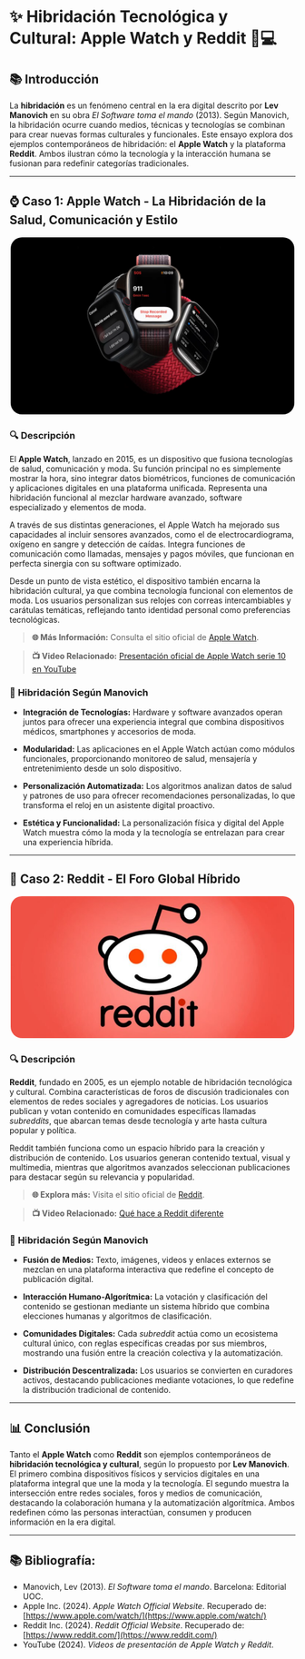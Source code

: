 # ✨ Hibridación Tecnológica y Cultural: Apple Watch y Reddit 📱💻

## 📚 Introducción
La **hibridación** es un fenómeno central en la era digital descrito por **Lev Manovich** en su obra *El Software toma el mando* (2013). Según Manovich, la hibridación ocurre cuando medios, técnicas y tecnologías se combinan para crear nuevas formas culturales y funcionales. Este ensayo explora dos ejemplos contemporáneos de hibridación: el **Apple Watch** y la plataforma **Reddit**. Ambos ilustran cómo la tecnología y la interacción humana se fusionan para redefinir categorías tradicionales.

---

## ⌚ Caso 1: Apple Watch - La Hibridación de la Salud, Comunicación y Estilo

<p align="center">
  <img src="Imagenes/applewatch.png" alt="Apple Watch Representación" width="500" style="border-radius: 20px;">
</p>

### 🔍 **Descripción**
El **Apple Watch**, lanzado en 2015, es un dispositivo que fusiona tecnologías de salud, comunicación y moda. Su función principal no es simplemente mostrar la hora, sino integrar datos biométricos, funciones de comunicación y aplicaciones digitales en una plataforma unificada. Representa una hibridación funcional al mezclar hardware avanzado, software especializado y elementos de moda.

A través de sus distintas generaciones, el Apple Watch ha mejorado sus capacidades al incluir sensores avanzados, como el de electrocardiograma, oxígeno en sangre y detección de caídas. Integra funciones de comunicación como llamadas, mensajes y pagos móviles, que funcionan en perfecta sinergia con su software optimizado.

Desde un punto de vista estético, el dispositivo también encarna la hibridación cultural, ya que combina tecnología funcional con elementos de moda. Los usuarios personalizan sus relojes con correas intercambiables y carátulas temáticas, reflejando tanto identidad personal como preferencias tecnológicas.

> **🌐 Más Información:** Consulta el sitio oficial de [Apple Watch](https://www.apple.com/watch/).

> **📺 Video Relacionado:** [Presentación oficial de Apple Watch serie 10 en YouTube](https://youtu.be/s1f_DF6NK54)

### 🧠 **Hibridación Según Manovich**
- **Integración de Tecnologías:** Hardware y software avanzados operan juntos para ofrecer una experiencia integral que combina dispositivos médicos, smartphones y accesorios de moda.

- **Modularidad:** Las aplicaciones en el Apple Watch actúan como módulos funcionales, proporcionando monitoreo de salud, mensajería y entretenimiento desde un solo dispositivo.

- **Personalización Automatizada:** Los algoritmos analizan datos de salud y patrones de uso para ofrecer recomendaciones personalizadas, lo que transforma el reloj en un asistente digital proactivo.

- **Estética y Funcionalidad:** La personalización física y digital del Apple Watch muestra cómo la moda y la tecnología se entrelazan para crear una experiencia híbrida.

---

## 💬 Caso 2: Reddit - El Foro Global Híbrido

<p align="center">
  <img src="Imagenes/reddit.jpg" alt="Imagen Reddit" width="500" style="border-radius: 20px;">
</p>

### 🔍 **Descripción**
**Reddit**, fundado en 2005, es un ejemplo notable de hibridación tecnológica y cultural. Combina características de foros de discusión tradicionales con elementos de redes sociales y agregadores de noticias. Los usuarios publican y votan contenido en comunidades específicas llamadas *subreddits*, que abarcan temas desde tecnología y arte hasta cultura popular y política.

Reddit también funciona como un espacio híbrido para la creación y distribución de contenido. Los usuarios generan contenido textual, visual y multimedia, mientras que algoritmos avanzados seleccionan publicaciones para destacar según su relevancia y popularidad.

> **🌐 Explora más:** Visita el sitio oficial de [Reddit](https://www.reddit.com/).

> **📺 Video Relacionado:** [Qué hace a Reddit diferente](https://youtu.be/TeYqUgcdgwQ)

### 🧠 **Hibridación Según Manovich**
- **Fusión de Medios:** Texto, imágenes, videos y enlaces externos se mezclan en una plataforma interactiva que redefine el concepto de publicación digital.

- **Interacción Humano-Algorítmica:** La votación y clasificación del contenido se gestionan mediante un sistema híbrido que combina elecciones humanas y algoritmos de clasificación.

- **Comunidades Digitales:** Cada *subreddit* actúa como un ecosistema cultural único, con reglas específicas creadas por sus miembros, mostrando una fusión entre la creación colectiva y la automatización.

- **Distribución Descentralizada:** Los usuarios se convierten en curadores activos, destacando publicaciones mediante votaciones, lo que redefine la distribución tradicional de contenido.

---

## 📊 **Conclusión**
Tanto el **Apple Watch** como **Reddit** son ejemplos contemporáneos de **hibridación tecnológica y cultural**, según lo propuesto por **Lev Manovich**. El primero combina dispositivos físicos y servicios digitales en una plataforma integral que une la moda y la tecnología. El segundo muestra la intersección entre redes sociales, foros y medios de comunicación, destacando la colaboración humana y la automatización algorítmica. Ambos redefinen cómo las personas interactúan, consumen y producen información en la era digital.

---

## 📚 **Bibliografía:**
- Manovich, Lev (2013). *El Software toma el mando*. Barcelona: Editorial UOC.
- Apple Inc. (2024). *Apple Watch Official Website*. Recuperado de: [https://www.apple.com/watch/](https://www.apple.com/watch/)
- Reddit Inc. (2024). *Reddit Official Website*. Recuperado de: [https://www.reddit.com/](https://www.reddit.com/)
- YouTube (2024). *Videos de presentación de Apple Watch y Reddit*.
